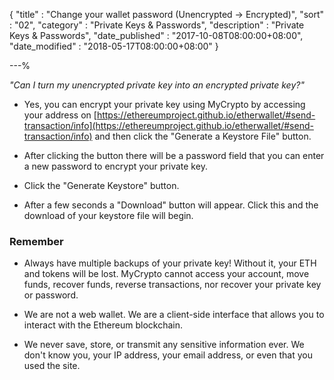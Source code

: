 {
"title" : "Change your wallet password (Unencrypted -> Encrypted)",
"sort" : "02",
"category" : "Private Keys & Passwords",
"description" : "Private Keys & Passwords",
"date_published" : "2017-10-08T08:00:00+08:00",
"date_modified" : "2018-05-17T08:00:00+08:00"
}

---%

_"Can I turn my unencrypted private key into an encrypted private key?"_

* Yes, you can encrypt your private key using MyCrypto by accessing your address on [https://ethereumproject.github.io/etherwallet/#send-transaction/info](https://ethereumproject.github.io/etherwallet/#send-transaction/info) and then click the "Generate a Keystore File" button.

* After clicking the button there will be a password field that you can enter a new password to encrypt your private key.

* Click the "Generate Keystore" button.

* After a few seconds a "Download" button will appear. Click this and the download of your keystore file will begin.

### Remember

* Always have multiple backups of your private key! Without it, your ETH and tokens will be lost. MyCrypto cannot access your account, move funds, recover funds, reverse transactions, nor recover your private key or password.

* We are not a web wallet. We are a client-side interface that allows you to interact with the Ethereum blockchain.

* We never save, store, or transmit any sensitive information ever. We don't know you, your IP address, your email address, or even that you used the site.</div>
